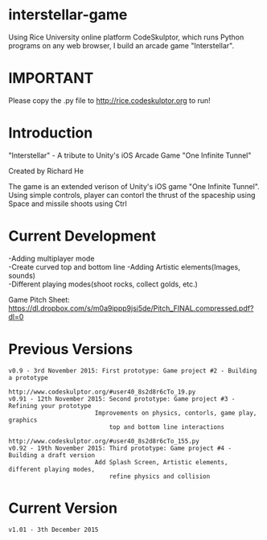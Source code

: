 # interstellar-game
Using Rice University online platform CodeSkulptor, which runs Python programs on any web browser, I build an arcade game "Interstellar".

# IMPORTANT
Please copy the .py file to http://rice.codeskulptor.org to run!

# Introduction
"Interstellar" - A tribute to Unity's iOS Arcade Game "One Infinite Tunnel"

 Created by Richard He

 The game is an extended verison of Unity's iOS game "One Infinite Tunnel".
 Using simple controls, player can contorl the thrust of the spaceship using Space and missile shoots using Ctrl

# Current Development
 -Adding multiplayer mode	
 -Create curved top and bottom line	
 -Adding Artistic elements(Images, sounds)	
 -Different playing modes(shoot rocks, collect golds, etc.)	

 Game Pitch Sheet: https://dl.dropbox.com/s/m0a9ippp9jsi5de/Pitch_FINAL.compressed.pdf?dl=0

# Previous Versions
	v0.9 - 3rd November 2015: First prototype: Game project #2 - Building a prototype
                             http://www.codeskulptor.org/#user40_8s2d8r6cTo_19.py
	v0.91 - 12th November 2015: Second prototype: Game project #3 - Refining your prototype
   							Improvements on physics, contorls, game play, graphics
								top and bottom line interactions
								http://www.codeskulptor.org/#user40_8s2d8r6cTo_155.py
   	v0.92 - 19th November 2015: Third prototype: Game project #4 - Building a draft version
   							Add Splash Screen, Artistic elements, different playing modes, 
								refine physics and collision

# Current Version 
	v1.01 - 3th December 2015
